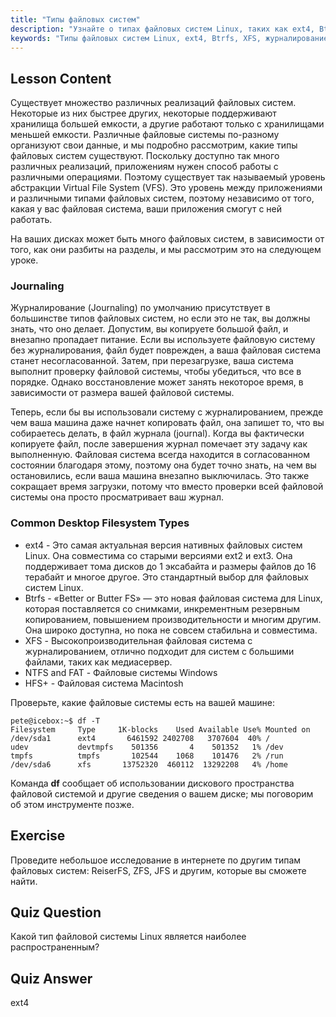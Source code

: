 ```yaml
---
title: "Типы файловых систем"
description: "Узнайте о типах файловых систем Linux, таких как ext4, Btrfs и XFS. Разберитесь в журналировании и VFS для согласованности данных. Изучите распространенные файловые системы Linux в этом руководстве для начинающих."
keywords: "Типы файловых систем Linux, ext4, Btrfs, XFS, журналирование, VFS, руководство по Linux, руководство для начинающих"
---
```


## Lesson Content

Существует множество различных реализаций файловых систем. Некоторые из них быстрее других, некоторые поддерживают хранилища большей емкости, а другие работают только с хранилищами меньшей емкости. Различные файловые системы по-разному организуют свои данные, и мы подробно рассмотрим, какие типы файловых систем существуют. Поскольку доступно так много различных реализаций, приложениям нужен способ работы с различными операциями. Поэтому существует так называемый уровень абстракции Virtual File System (VFS). Это уровень между приложениями и различными типами файловых систем, поэтому независимо от того, какая у вас файловая система, ваши приложения смогут с ней работать.

На ваших дисках может быть много файловых систем, в зависимости от того, как они разбиты на разделы, и мы рассмотрим это на следующем уроке.

### Journaling

Журналирование (Journaling) по умолчанию присутствует в большинстве типов файловых систем, но если это не так, вы должны знать, что оно делает. Допустим, вы копируете большой файл, и внезапно пропадает питание. Если вы используете файловую систему без журналирования, файл будет поврежден, а ваша файловая система станет несогласованной. Затем, при перезагрузке, ваша система выполнит проверку файловой системы, чтобы убедиться, что все в порядке. Однако восстановление может занять некоторое время, в зависимости от размера вашей файловой системы.

Теперь, если бы вы использовали систему с журналированием, прежде чем ваша машина даже начнет копировать файл, она запишет то, что вы собираетесь делать, в файл журнала (journal). Когда вы фактически копируете файл, после завершения журнал помечает эту задачу как выполненную. Файловая система всегда находится в согласованном состоянии благодаря этому, поэтому она будет точно знать, на чем вы остановились, если ваша машина внезапно выключилась. Это также сокращает время загрузки, потому что вместо проверки всей файловой системы она просто просматривает ваш журнал.

### Common Desktop Filesystem Types

- ext4 - Это самая актуальная версия нативных файловых систем Linux. Она совместима со старыми версиями ext2 и ext3. Она поддерживает тома дисков до 1 эксабайта и размеры файлов до 16 терабайт и многое другое. Это стандартный выбор для файловых систем Linux.
- Btrfs - «Better or Butter FS» — это новая файловая система для Linux, которая поставляется со снимками, инкрементным резервным копированием, повышением производительности и многим другим. Она широко доступна, но пока не совсем стабильна и совместима.
- XFS - Высокопроизводительная файловая система с журналированием, отлично подходит для систем с большими файлами, таких как медиасервер.
- NTFS and FAT - Файловые системы Windows
- HFS+ - Файловая система Macintosh

Проверьте, какие файловые системы есть на вашей машине:

```plaintext
pete@icebox:~$ df -T
Filesystem     Type     1K-blocks    Used Available Use% Mounted on
/dev/sda1      ext4       6461592 2402708   3707604  40% /
udev           devtmpfs    501356       4    501352   1% /dev
tmpfs          tmpfs       102544    1068    101476   2% /run
/dev/sda6      xfs       13752320  460112  13292208   4% /home
```

Команда **df** сообщает об использовании дискового пространства файловой системой и другие сведения о вашем диске; мы поговорим об этом инструменте позже.

## Exercise

Проведите небольшое исследование в интернете по другим типам файловых систем: ReiserFS, ZFS, JFS и другим, которые вы сможете найти.

## Quiz Question

Какой тип файловой системы Linux является наиболее распространенным?

## Quiz Answer

ext4
